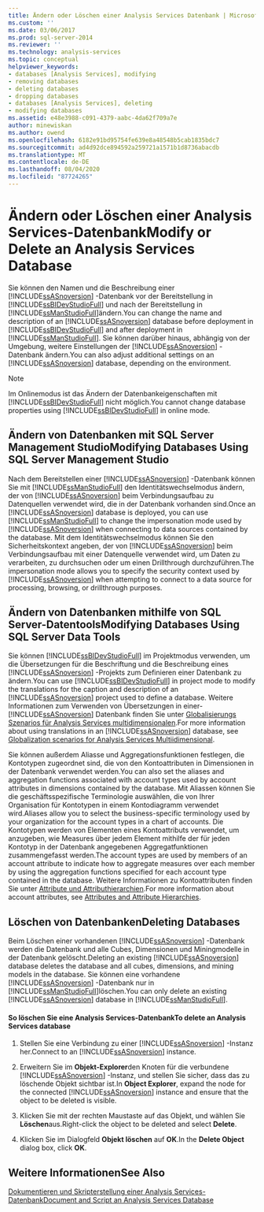 ```yaml
---
title: Ändern oder Löschen einer Analysis Services Datenbank | Microsoft-Dokumentation
ms.custom: ''
ms.date: 03/06/2017
ms.prod: sql-server-2014
ms.reviewer: ''
ms.technology: analysis-services
ms.topic: conceptual
helpviewer_keywords:
- databases [Analysis Services], modifying
- removing databases
- deleting databases
- dropping databases
- databases [Analysis Services], deleting
- modifying databases
ms.assetid: e48e3988-c091-4379-aabc-4da62f709a7e
author: minewiskan
ms.author: owend
ms.openlocfilehash: 6182e91bd95754fe639e8a48548b5cab1835bdc7
ms.sourcegitcommit: ad4d92dce894592a259721a1571b1d8736abacdb
ms.translationtype: MT
ms.contentlocale: de-DE
ms.lasthandoff: 08/04/2020
ms.locfileid: "87724265"
---
```

# <a name="modify-or-delete-an-analysis-services-database"></a><span data-ttu-id="d0f65-102">Ändern oder Löschen einer Analysis Services-Datenbank</span><span class="sxs-lookup"><span data-stu-id="d0f65-102">Modify or Delete an Analysis Services Database</span></span>
  <span data-ttu-id="d0f65-103">Sie können den Namen und die Beschreibung einer [!INCLUDE[ssASnoversion](../../includes/ssasnoversion-md.md)] -Datenbank vor der Bereitstellung in [!INCLUDE[ssBIDevStudioFull](../../includes/ssbidevstudiofull-md.md)] und nach der Bereitstellung in [!INCLUDE[ssManStudioFull](../../includes/ssmanstudiofull-md.md)]ändern.</span><span class="sxs-lookup"><span data-stu-id="d0f65-103">You can change the name and description of an [!INCLUDE[ssASnoversion](../../includes/ssasnoversion-md.md)] database before deployment in [!INCLUDE[ssBIDevStudioFull](../../includes/ssbidevstudiofull-md.md)] and after deployment in [!INCLUDE[ssManStudioFull](../../includes/ssmanstudiofull-md.md)].</span></span> <span data-ttu-id="d0f65-104">Sie können darüber hinaus, abhängig von der Umgebung, weitere Einstellungen der [!INCLUDE[ssASnoversion](../../includes/ssasnoversion-md.md)] -Datenbank ändern.</span><span class="sxs-lookup"><span data-stu-id="d0f65-104">You can also adjust additional settings on an [!INCLUDE[ssASnoversion](../../includes/ssasnoversion-md.md)] database, depending on the environment.</span></span>  
  
> [!NOTE]  
>  <span data-ttu-id="d0f65-105">Im Onlinemodus ist das Ändern der Datenbankeigenschaften mit [!INCLUDE[ssBIDevStudioFull](../../includes/ssbidevstudiofull-md.md)] nicht möglich.</span><span class="sxs-lookup"><span data-stu-id="d0f65-105">You cannot change database properties using [!INCLUDE[ssBIDevStudioFull](../../includes/ssbidevstudiofull-md.md)] in online mode.</span></span>  
  
## <a name="modifying-databases-using-sql-server-management-studio"></a><span data-ttu-id="d0f65-106">Ändern von Datenbanken mit SQL Server Management Studio</span><span class="sxs-lookup"><span data-stu-id="d0f65-106">Modifying Databases Using SQL Server Management Studio</span></span>  
 <span data-ttu-id="d0f65-107">Nach dem Bereitstellen einer [!INCLUDE[ssASnoversion](../../includes/ssasnoversion-md.md)] -Datenbank können Sie mit [!INCLUDE[ssManStudioFull](../../includes/ssmanstudiofull-md.md)] den Identitätswechselmodus ändern, der von [!INCLUDE[ssASnoversion](../../includes/ssasnoversion-md.md)] beim Verbindungsaufbau zu Datenquellen verwendet wird, die in der Datenbank vorhanden sind.</span><span class="sxs-lookup"><span data-stu-id="d0f65-107">Once an [!INCLUDE[ssASnoversion](../../includes/ssasnoversion-md.md)] database is deployed, you can use [!INCLUDE[ssManStudioFull](../../includes/ssmanstudiofull-md.md)] to change the impersonation mode used by [!INCLUDE[ssASnoversion](../../includes/ssasnoversion-md.md)] when connecting to data sources contained by the database.</span></span> <span data-ttu-id="d0f65-108">Mit dem Identitätswechselmodus können Sie den Sicherheitskontext angeben, der von [!INCLUDE[ssASnoversion](../../includes/ssasnoversion-md.md)] beim Verbindungsaufbau mit einer Datenquelle verwendet wird, um Daten zu verarbeiten, zu durchsuchen oder um einen Drillthrough durchzuführen.</span><span class="sxs-lookup"><span data-stu-id="d0f65-108">The impersonation mode allows you to specify the security context used by [!INCLUDE[ssASnoversion](../../includes/ssasnoversion-md.md)] when attempting to connect to a data source for processing, browsing, or drillthrough purposes.</span></span>  
  
## <a name="modifying-databases-using-sql-server-data-tools"></a><span data-ttu-id="d0f65-109">Ändern von Datenbanken mithilfe von SQL Server-Datentools</span><span class="sxs-lookup"><span data-stu-id="d0f65-109">Modifying Databases Using SQL Server Data Tools</span></span>  
 <span data-ttu-id="d0f65-110">Sie können [!INCLUDE[ssBIDevStudioFull](../../includes/ssbidevstudiofull-md.md)] im Projektmodus verwenden, um die Übersetzungen für die Beschriftung und die Beschreibung eines [!INCLUDE[ssASnoversion](../../includes/ssasnoversion-md.md)] -Projekts zum Definieren einer Datenbank zu ändern.</span><span class="sxs-lookup"><span data-stu-id="d0f65-110">You can use [!INCLUDE[ssBIDevStudioFull](../../includes/ssbidevstudiofull-md.md)] in project mode to modify the translations for the caption and description of an [!INCLUDE[ssASnoversion](../../includes/ssasnoversion-md.md)] project used to define a database.</span></span> <span data-ttu-id="d0f65-111">Weitere Informationen zum Verwenden von Übersetzungen in einer- [!INCLUDE[ssASnoversion](../../includes/ssasnoversion-md.md)] Datenbank finden Sie unter [Globalisierungs Szenarios für Analysis Services multidimensionalen](../globalization-scenarios-for-analysis-services-multiidimensional.md).</span><span class="sxs-lookup"><span data-stu-id="d0f65-111">For more information about using translations in an [!INCLUDE[ssASnoversion](../../includes/ssasnoversion-md.md)] database, see [Globalization scenarios for Analysis Services Multiidimensional](../globalization-scenarios-for-analysis-services-multiidimensional.md).</span></span>  
  
 <span data-ttu-id="d0f65-112">Sie können außerdem Aliasse und Aggregationsfunktionen festlegen, die Kontotypen zugeordnet sind, die von den Kontoattributen in Dimensionen in der Datenbank verwendet werden.</span><span class="sxs-lookup"><span data-stu-id="d0f65-112">You can also set the aliases and aggregation functions associated with account types used by account attributes in dimensions contained by the database.</span></span> <span data-ttu-id="d0f65-113">Mit Aliassen können Sie die geschäftsspezifische Terminologie auswählen, die von Ihrer Organisation für Kontotypen in einem Kontodiagramm verwendet wird.</span><span class="sxs-lookup"><span data-stu-id="d0f65-113">Aliases allow you to select the business-specific terminology used by your organization for the account types in a chart of accounts.</span></span> <span data-ttu-id="d0f65-114">Die Kontotypen werden von Elementen eines Kontoattributs verwendet, um anzugeben, wie Measures über jedem Element mithilfe der für jeden Kontotyp in der Datenbank angegebenen Aggregatfunktionen zusammengefasst werden.</span><span class="sxs-lookup"><span data-stu-id="d0f65-114">The account types are used by members of an account attribute to indicate how to aggregate measures over each member by using the aggregation functions specified for each account type contained in the database.</span></span> <span data-ttu-id="d0f65-115">Weitere Informationen zu Kontoattributen finden Sie unter [Attribute und Attributhierarchien](../multidimensional-models-olap-logical-dimension-objects/attributes-and-attribute-hierarchies.md).</span><span class="sxs-lookup"><span data-stu-id="d0f65-115">For more information about account attributes, see [Attributes and Attribute Hierarchies](../multidimensional-models-olap-logical-dimension-objects/attributes-and-attribute-hierarchies.md).</span></span>  
  
## <a name="deleting-databases"></a><span data-ttu-id="d0f65-116">Löschen von Datenbanken</span><span class="sxs-lookup"><span data-stu-id="d0f65-116">Deleting Databases</span></span>  
 <span data-ttu-id="d0f65-117">Beim Löschen einer vorhandenen [!INCLUDE[ssASnoversion](../../includes/ssasnoversion-md.md)] -Datenbank werden die Datenbank und alle Cubes, Dimensionen und Miningmodelle in der Datenbank gelöscht.</span><span class="sxs-lookup"><span data-stu-id="d0f65-117">Deleting an existing [!INCLUDE[ssASnoversion](../../includes/ssasnoversion-md.md)] database deletes the database and all cubes, dimensions, and mining models in the database.</span></span> <span data-ttu-id="d0f65-118">Sie können eine vorhandene [!INCLUDE[ssASnoversion](../../includes/ssasnoversion-md.md)] -Datenbank nur in [!INCLUDE[ssManStudioFull](../../includes/ssmanstudiofull-md.md)]löschen.</span><span class="sxs-lookup"><span data-stu-id="d0f65-118">You can only delete an existing [!INCLUDE[ssASnoversion](../../includes/ssasnoversion-md.md)] database in [!INCLUDE[ssManStudioFull](../../includes/ssmanstudiofull-md.md)].</span></span>  
  
#### <a name="to-delete-an-analysis-services-database"></a><span data-ttu-id="d0f65-119">So löschen Sie eine Analysis Services-Datenbank</span><span class="sxs-lookup"><span data-stu-id="d0f65-119">To delete an Analysis Services database</span></span>  
  
1.  <span data-ttu-id="d0f65-120">Stellen Sie eine Verbindung zu einer [!INCLUDE[ssASnoversion](../../includes/ssasnoversion-md.md)] -Instanz her.</span><span class="sxs-lookup"><span data-stu-id="d0f65-120">Connect to an [!INCLUDE[ssASnoversion](../../includes/ssasnoversion-md.md)] instance.</span></span>  
  
2.  <span data-ttu-id="d0f65-121">Erweitern Sie im **Objekt-Explorer**den Knoten für die verbundene [!INCLUDE[ssASnoversion](../../includes/ssasnoversion-md.md)] -Instanz, und stellen Sie sicher, dass das zu löschende Objekt sichtbar ist.</span><span class="sxs-lookup"><span data-stu-id="d0f65-121">In **Object Explorer**, expand the node for the connected [!INCLUDE[ssASnoversion](../../includes/ssasnoversion-md.md)] instance and ensure that the object to be deleted is visible.</span></span>  
  
3.  <span data-ttu-id="d0f65-122">Klicken Sie mit der rechten Maustaste auf das Objekt, und wählen Sie **Löschen**aus.</span><span class="sxs-lookup"><span data-stu-id="d0f65-122">Right-click the object to be deleted and select **Delete**.</span></span>  
  
4.  <span data-ttu-id="d0f65-123">Klicken Sie im Dialogfeld **Objekt löschen** auf **OK**.</span><span class="sxs-lookup"><span data-stu-id="d0f65-123">In the **Delete Object** dialog box, click **OK**.</span></span>  
  
## <a name="see-also"></a><span data-ttu-id="d0f65-124">Weitere Informationen</span><span class="sxs-lookup"><span data-stu-id="d0f65-124">See Also</span></span>  
 [<span data-ttu-id="d0f65-125">Dokumentieren und Skripterstellung einer Analysis Services-Datenbank</span><span class="sxs-lookup"><span data-stu-id="d0f65-125">Document and Script an Analysis Services Database</span></span>](document-and-script-an-analysis-services-database.md)  
  
  
